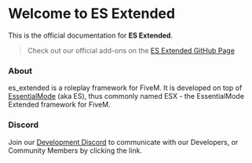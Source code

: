 # Welcome to ES Extended

This is the official documentation for **ES Extended**.

> Check out our official add-ons on the [ES Extended GitHub Page](https://github.com/ESX-Org)

### About

es_extended is a roleplay framework for FiveM. It is developed on top of [EssentialMode](https://essentialmode.com/) (aka ES), thus commonly named ESX - the EssentialMode Extended framework for FiveM.

### Discord

Join our [Development Discord](https://discord.gg/ZX2rcJ3) to communicate with our Developers, or Community Members by clicking the link.
